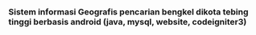 ### Sistem informasi Geografis pencarian bengkel dikota tebing tinggi berbasis android (java, mysql, website, codeigniter3)
